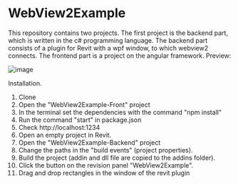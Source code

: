 # WebView2Example
This repository contains two projects. The first project is the backend part, which is written in the c# programming language. The backend part consists of a plugin for Revit with a wpf window, to which webview2 connects. The frontend part is a project on the angular framework.
Preview:

![image](https://github.com/laksan1/WebView2Example/blob/main/gifs/preview.gif)

Installation. 
1. Clone
2. Open the "WebView2Example-Front" project
3. In the terminal set the dependencies with the command "npm install"
4. Run the command "start" in package.json
5. Check http://localhost:1234
6. Open an empty project in Revit.
7. Open the "WebView2Example-Backend" project
8. Change the paths in the "build events" (project properties).
9. Build the project (addin and dll file are copied to the addins folder).
10. Click the button on the revision panel "WebView2Example".
11. Drag and drop rectangles in the window of the revit plugin